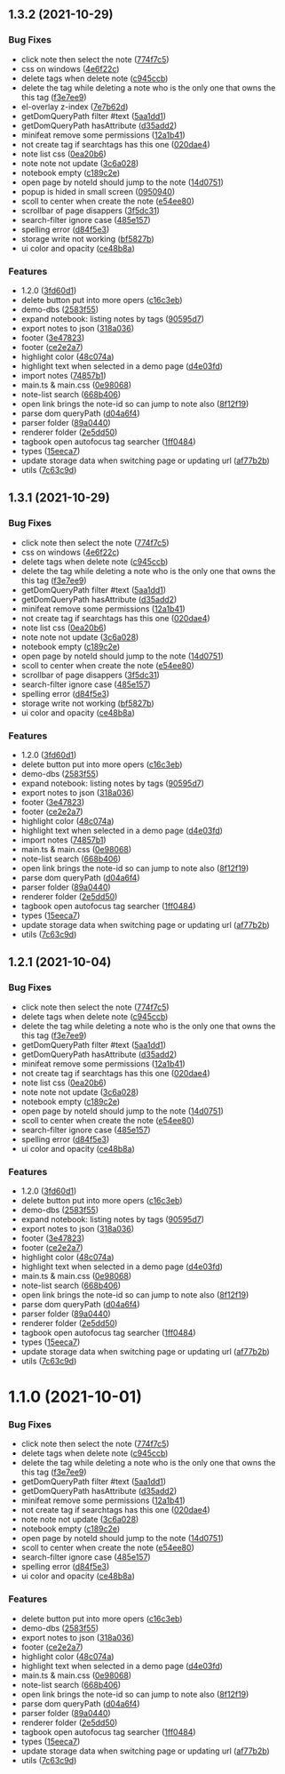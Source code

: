 ## 1.3.2 (2021-10-29)


### Bug Fixes

* click note then select the note ([774f7c5](https://github.com/betterRunner/context-note/commit/774f7c54ce4d033be5427c2030506583011f51e5))
* css on windows ([4e6f22c](https://github.com/betterRunner/context-note/commit/4e6f22ca5cfd43f25500bf63c78d064e3bbe778e))
* delete tags when delete note ([c945ccb](https://github.com/betterRunner/context-note/commit/c945ccb132b17f988d9c14f3ad4409467c546255))
* delete the tag while deleting a note who is the only one that owns the this tag ([f3e7ee9](https://github.com/betterRunner/context-note/commit/f3e7ee95213bc7538570a0035a27c2b22fd7e9d9))
* el-overlay z-index ([7e7b62d](https://github.com/betterRunner/context-note/commit/7e7b62df0dec2d7f0e821426252e92e8a419bba1))
* getDomQueryPath filter #text ([5aa1dd1](https://github.com/betterRunner/context-note/commit/5aa1dd19f427ce30165cc02e7940fc002e030ab1))
* getDomQueryPath hasAttribute ([d35add2](https://github.com/betterRunner/context-note/commit/d35add2dd2aae54dbbce7b6d4f558d4ed804638a))
* minifeat remove some permissions ([12a1b41](https://github.com/betterRunner/context-note/commit/12a1b41c272d9c2f0baa21313f25408ece80a6eb))
* not create tag if searchtags has this one ([020dae4](https://github.com/betterRunner/context-note/commit/020dae4e8577b77a4ad82fc5b515cf947ef042af))
* note list css ([0ea20b6](https://github.com/betterRunner/context-note/commit/0ea20b67f4d5fea71cfa499964e730577d3bba33))
* note note not update ([3c6a028](https://github.com/betterRunner/context-note/commit/3c6a02844659b94d865384d6372f1d3adf5155ef))
* notebook empty ([c189c2e](https://github.com/betterRunner/context-note/commit/c189c2ec7fac94a12e9ee16bbeb803c0efd00484))
* open page by noteId should jump to the note ([14d0751](https://github.com/betterRunner/context-note/commit/14d07517f87cf569f15207b241e17ec4a044845c))
* popup is hided in small screen ([0950940](https://github.com/betterRunner/context-note/commit/0950940d7d1d668a22d1289989e03c976ff57710))
* scoll to center when create the note ([e54ee80](https://github.com/betterRunner/context-note/commit/e54ee80c97efb816fb17b630a9373d804eeba6b1))
* scrollbar of page disappers ([3f5dc31](https://github.com/betterRunner/context-note/commit/3f5dc319dc0149dbf18863ec2d66ca92ad124752))
* search-filter ignore case ([485e157](https://github.com/betterRunner/context-note/commit/485e157bffee32c1a628a4425bd5fb3417ccb722))
* spelling error ([d84f5e3](https://github.com/betterRunner/context-note/commit/d84f5e31f5f7b9f0c709c375761790e3ad5a0797))
* storage write not working ([bf5827b](https://github.com/betterRunner/context-note/commit/bf5827b56b1f5cc02ac53d37554d85b44d9500ed))
* ui color and opacity ([ce48b8a](https://github.com/betterRunner/context-note/commit/ce48b8a7691e0607209bac7f6c44830d691089f9))


### Features

* 1.2.0 ([3fd60d1](https://github.com/betterRunner/context-note/commit/3fd60d18e8fdb81549e5d41996f89f7a8845eb57))
* delete button put into more opers ([c16c3eb](https://github.com/betterRunner/context-note/commit/c16c3eb7943c8d21b99f087d3a7eb526f9bbc90f))
* demo-dbs ([2583f55](https://github.com/betterRunner/context-note/commit/2583f55a2f8c74065df5d64fb003739a0c7ca80c))
* expand notebook: listing notes by tags ([90595d7](https://github.com/betterRunner/context-note/commit/90595d79157ecdabce391b624f9937a7ae55a8b4))
* export notes to json ([318a036](https://github.com/betterRunner/context-note/commit/318a036480fc0b9e062f91f29fc6bd9b20436d9b))
* footer ([3e47823](https://github.com/betterRunner/context-note/commit/3e47823707ac723ea4e9bd196f8d4f03abc7e96f))
* footer ([ce2e2a7](https://github.com/betterRunner/context-note/commit/ce2e2a7162db8dd6a733bbf01a7d9fa3911d16a0))
* highlight color ([48c074a](https://github.com/betterRunner/context-note/commit/48c074ae906faa57deab410cbc2038dc727c7219))
* highlight text when selected in a demo page ([d4e03fd](https://github.com/betterRunner/context-note/commit/d4e03fd35c4a13b15fdc26edc51d579bbc12f7d0))
* import notes ([74857b1](https://github.com/betterRunner/context-note/commit/74857b12d45ba41cd0bb1a6db4823134a419f884))
* main.ts & main.css ([0e98068](https://github.com/betterRunner/context-note/commit/0e98068d8838f06811e8f64e3bf070a28eff4f02))
* note-list search ([668b406](https://github.com/betterRunner/context-note/commit/668b406d3fdb5d4697d4828a623021fc8bf31786))
* open link brings the note-id so can jump to note also ([8f12f19](https://github.com/betterRunner/context-note/commit/8f12f198817a15d387f3acd80c5796cfe569a818))
* parse dom queryPath ([d04a6f4](https://github.com/betterRunner/context-note/commit/d04a6f41b30aa4eaf5251ba6d1350297a42f3065))
* parser folder ([89a0440](https://github.com/betterRunner/context-note/commit/89a04403a548d762cf766ac2744d5e16de185ed1))
* renderer folder ([2e5dd50](https://github.com/betterRunner/context-note/commit/2e5dd5056596bd008e6ebe8cb12e09b7b3adabbe))
* tagbook open autofocus tag searcher ([1ff0484](https://github.com/betterRunner/context-note/commit/1ff04842204d09945847c6eebd4e3c279c3e8d50))
* types ([15eeca7](https://github.com/betterRunner/context-note/commit/15eeca76f493cfa8ea3f410f02d0a889b45912cb))
* update storage data when switching page or updating url ([af77b2b](https://github.com/betterRunner/context-note/commit/af77b2b25167831680a4daa02377c1a7b675a126))
* utils ([7c63c9d](https://github.com/betterRunner/context-note/commit/7c63c9d85ae7257a3c6bcd5f63673330c87ee683))



## 1.3.1 (2021-10-29)


### Bug Fixes

* click note then select the note ([774f7c5](https://github.com/betterRunner/context-note/commit/774f7c54ce4d033be5427c2030506583011f51e5))
* css on windows ([4e6f22c](https://github.com/betterRunner/context-note/commit/4e6f22ca5cfd43f25500bf63c78d064e3bbe778e))
* delete tags when delete note ([c945ccb](https://github.com/betterRunner/context-note/commit/c945ccb132b17f988d9c14f3ad4409467c546255))
* delete the tag while deleting a note who is the only one that owns the this tag ([f3e7ee9](https://github.com/betterRunner/context-note/commit/f3e7ee95213bc7538570a0035a27c2b22fd7e9d9))
* getDomQueryPath filter #text ([5aa1dd1](https://github.com/betterRunner/context-note/commit/5aa1dd19f427ce30165cc02e7940fc002e030ab1))
* getDomQueryPath hasAttribute ([d35add2](https://github.com/betterRunner/context-note/commit/d35add2dd2aae54dbbce7b6d4f558d4ed804638a))
* minifeat remove some permissions ([12a1b41](https://github.com/betterRunner/context-note/commit/12a1b41c272d9c2f0baa21313f25408ece80a6eb))
* not create tag if searchtags has this one ([020dae4](https://github.com/betterRunner/context-note/commit/020dae4e8577b77a4ad82fc5b515cf947ef042af))
* note list css ([0ea20b6](https://github.com/betterRunner/context-note/commit/0ea20b67f4d5fea71cfa499964e730577d3bba33))
* note note not update ([3c6a028](https://github.com/betterRunner/context-note/commit/3c6a02844659b94d865384d6372f1d3adf5155ef))
* notebook empty ([c189c2e](https://github.com/betterRunner/context-note/commit/c189c2ec7fac94a12e9ee16bbeb803c0efd00484))
* open page by noteId should jump to the note ([14d0751](https://github.com/betterRunner/context-note/commit/14d07517f87cf569f15207b241e17ec4a044845c))
* scoll to center when create the note ([e54ee80](https://github.com/betterRunner/context-note/commit/e54ee80c97efb816fb17b630a9373d804eeba6b1))
* scrollbar of page disappers ([3f5dc31](https://github.com/betterRunner/context-note/commit/3f5dc319dc0149dbf18863ec2d66ca92ad124752))
* search-filter ignore case ([485e157](https://github.com/betterRunner/context-note/commit/485e157bffee32c1a628a4425bd5fb3417ccb722))
* spelling error ([d84f5e3](https://github.com/betterRunner/context-note/commit/d84f5e31f5f7b9f0c709c375761790e3ad5a0797))
* storage write not working ([bf5827b](https://github.com/betterRunner/context-note/commit/bf5827b56b1f5cc02ac53d37554d85b44d9500ed))
* ui color and opacity ([ce48b8a](https://github.com/betterRunner/context-note/commit/ce48b8a7691e0607209bac7f6c44830d691089f9))


### Features

* 1.2.0 ([3fd60d1](https://github.com/betterRunner/context-note/commit/3fd60d18e8fdb81549e5d41996f89f7a8845eb57))
* delete button put into more opers ([c16c3eb](https://github.com/betterRunner/context-note/commit/c16c3eb7943c8d21b99f087d3a7eb526f9bbc90f))
* demo-dbs ([2583f55](https://github.com/betterRunner/context-note/commit/2583f55a2f8c74065df5d64fb003739a0c7ca80c))
* expand notebook: listing notes by tags ([90595d7](https://github.com/betterRunner/context-note/commit/90595d79157ecdabce391b624f9937a7ae55a8b4))
* export notes to json ([318a036](https://github.com/betterRunner/context-note/commit/318a036480fc0b9e062f91f29fc6bd9b20436d9b))
* footer ([3e47823](https://github.com/betterRunner/context-note/commit/3e47823707ac723ea4e9bd196f8d4f03abc7e96f))
* footer ([ce2e2a7](https://github.com/betterRunner/context-note/commit/ce2e2a7162db8dd6a733bbf01a7d9fa3911d16a0))
* highlight color ([48c074a](https://github.com/betterRunner/context-note/commit/48c074ae906faa57deab410cbc2038dc727c7219))
* highlight text when selected in a demo page ([d4e03fd](https://github.com/betterRunner/context-note/commit/d4e03fd35c4a13b15fdc26edc51d579bbc12f7d0))
* import notes ([74857b1](https://github.com/betterRunner/context-note/commit/74857b12d45ba41cd0bb1a6db4823134a419f884))
* main.ts & main.css ([0e98068](https://github.com/betterRunner/context-note/commit/0e98068d8838f06811e8f64e3bf070a28eff4f02))
* note-list search ([668b406](https://github.com/betterRunner/context-note/commit/668b406d3fdb5d4697d4828a623021fc8bf31786))
* open link brings the note-id so can jump to note also ([8f12f19](https://github.com/betterRunner/context-note/commit/8f12f198817a15d387f3acd80c5796cfe569a818))
* parse dom queryPath ([d04a6f4](https://github.com/betterRunner/context-note/commit/d04a6f41b30aa4eaf5251ba6d1350297a42f3065))
* parser folder ([89a0440](https://github.com/betterRunner/context-note/commit/89a04403a548d762cf766ac2744d5e16de185ed1))
* renderer folder ([2e5dd50](https://github.com/betterRunner/context-note/commit/2e5dd5056596bd008e6ebe8cb12e09b7b3adabbe))
* tagbook open autofocus tag searcher ([1ff0484](https://github.com/betterRunner/context-note/commit/1ff04842204d09945847c6eebd4e3c279c3e8d50))
* types ([15eeca7](https://github.com/betterRunner/context-note/commit/15eeca76f493cfa8ea3f410f02d0a889b45912cb))
* update storage data when switching page or updating url ([af77b2b](https://github.com/betterRunner/context-note/commit/af77b2b25167831680a4daa02377c1a7b675a126))
* utils ([7c63c9d](https://github.com/betterRunner/context-note/commit/7c63c9d85ae7257a3c6bcd5f63673330c87ee683))



## 1.2.1 (2021-10-04)


### Bug Fixes

* click note then select the note ([774f7c5](https://github.com/betterRunner/context-note/commit/774f7c54ce4d033be5427c2030506583011f51e5))
* delete tags when delete note ([c945ccb](https://github.com/betterRunner/context-note/commit/c945ccb132b17f988d9c14f3ad4409467c546255))
* delete the tag while deleting a note who is the only one that owns the this tag ([f3e7ee9](https://github.com/betterRunner/context-note/commit/f3e7ee95213bc7538570a0035a27c2b22fd7e9d9))
* getDomQueryPath filter #text ([5aa1dd1](https://github.com/betterRunner/context-note/commit/5aa1dd19f427ce30165cc02e7940fc002e030ab1))
* getDomQueryPath hasAttribute ([d35add2](https://github.com/betterRunner/context-note/commit/d35add2dd2aae54dbbce7b6d4f558d4ed804638a))
* minifeat remove some permissions ([12a1b41](https://github.com/betterRunner/context-note/commit/12a1b41c272d9c2f0baa21313f25408ece80a6eb))
* not create tag if searchtags has this one ([020dae4](https://github.com/betterRunner/context-note/commit/020dae4e8577b77a4ad82fc5b515cf947ef042af))
* note list css ([0ea20b6](https://github.com/betterRunner/context-note/commit/0ea20b67f4d5fea71cfa499964e730577d3bba33))
* note note not update ([3c6a028](https://github.com/betterRunner/context-note/commit/3c6a02844659b94d865384d6372f1d3adf5155ef))
* notebook empty ([c189c2e](https://github.com/betterRunner/context-note/commit/c189c2ec7fac94a12e9ee16bbeb803c0efd00484))
* open page by noteId should jump to the note ([14d0751](https://github.com/betterRunner/context-note/commit/14d07517f87cf569f15207b241e17ec4a044845c))
* scoll to center when create the note ([e54ee80](https://github.com/betterRunner/context-note/commit/e54ee80c97efb816fb17b630a9373d804eeba6b1))
* search-filter ignore case ([485e157](https://github.com/betterRunner/context-note/commit/485e157bffee32c1a628a4425bd5fb3417ccb722))
* spelling error ([d84f5e3](https://github.com/betterRunner/context-note/commit/d84f5e31f5f7b9f0c709c375761790e3ad5a0797))
* ui color and opacity ([ce48b8a](https://github.com/betterRunner/context-note/commit/ce48b8a7691e0607209bac7f6c44830d691089f9))


### Features

* 1.2.0 ([3fd60d1](https://github.com/betterRunner/context-note/commit/3fd60d18e8fdb81549e5d41996f89f7a8845eb57))
* delete button put into more opers ([c16c3eb](https://github.com/betterRunner/context-note/commit/c16c3eb7943c8d21b99f087d3a7eb526f9bbc90f))
* demo-dbs ([2583f55](https://github.com/betterRunner/context-note/commit/2583f55a2f8c74065df5d64fb003739a0c7ca80c))
* expand notebook: listing notes by tags ([90595d7](https://github.com/betterRunner/context-note/commit/90595d79157ecdabce391b624f9937a7ae55a8b4))
* export notes to json ([318a036](https://github.com/betterRunner/context-note/commit/318a036480fc0b9e062f91f29fc6bd9b20436d9b))
* footer ([3e47823](https://github.com/betterRunner/context-note/commit/3e47823707ac723ea4e9bd196f8d4f03abc7e96f))
* footer ([ce2e2a7](https://github.com/betterRunner/context-note/commit/ce2e2a7162db8dd6a733bbf01a7d9fa3911d16a0))
* highlight color ([48c074a](https://github.com/betterRunner/context-note/commit/48c074ae906faa57deab410cbc2038dc727c7219))
* highlight text when selected in a demo page ([d4e03fd](https://github.com/betterRunner/context-note/commit/d4e03fd35c4a13b15fdc26edc51d579bbc12f7d0))
* main.ts & main.css ([0e98068](https://github.com/betterRunner/context-note/commit/0e98068d8838f06811e8f64e3bf070a28eff4f02))
* note-list search ([668b406](https://github.com/betterRunner/context-note/commit/668b406d3fdb5d4697d4828a623021fc8bf31786))
* open link brings the note-id so can jump to note also ([8f12f19](https://github.com/betterRunner/context-note/commit/8f12f198817a15d387f3acd80c5796cfe569a818))
* parse dom queryPath ([d04a6f4](https://github.com/betterRunner/context-note/commit/d04a6f41b30aa4eaf5251ba6d1350297a42f3065))
* parser folder ([89a0440](https://github.com/betterRunner/context-note/commit/89a04403a548d762cf766ac2744d5e16de185ed1))
* renderer folder ([2e5dd50](https://github.com/betterRunner/context-note/commit/2e5dd5056596bd008e6ebe8cb12e09b7b3adabbe))
* tagbook open autofocus tag searcher ([1ff0484](https://github.com/betterRunner/context-note/commit/1ff04842204d09945847c6eebd4e3c279c3e8d50))
* types ([15eeca7](https://github.com/betterRunner/context-note/commit/15eeca76f493cfa8ea3f410f02d0a889b45912cb))
* update storage data when switching page or updating url ([af77b2b](https://github.com/betterRunner/context-note/commit/af77b2b25167831680a4daa02377c1a7b675a126))
* utils ([7c63c9d](https://github.com/betterRunner/context-note/commit/7c63c9d85ae7257a3c6bcd5f63673330c87ee683))



# 1.1.0 (2021-10-01)


### Bug Fixes

* click note then select the note ([774f7c5](https://github.com/betterRunner/context-note/commit/774f7c54ce4d033be5427c2030506583011f51e5))
* delete tags when delete note ([c945ccb](https://github.com/betterRunner/context-note/commit/c945ccb132b17f988d9c14f3ad4409467c546255))
* delete the tag while deleting a note who is the only one that owns the this tag ([f3e7ee9](https://github.com/betterRunner/context-note/commit/f3e7ee95213bc7538570a0035a27c2b22fd7e9d9))
* getDomQueryPath filter #text ([5aa1dd1](https://github.com/betterRunner/context-note/commit/5aa1dd19f427ce30165cc02e7940fc002e030ab1))
* getDomQueryPath hasAttribute ([d35add2](https://github.com/betterRunner/context-note/commit/d35add2dd2aae54dbbce7b6d4f558d4ed804638a))
* minifeat remove some permissions ([12a1b41](https://github.com/betterRunner/context-note/commit/12a1b41c272d9c2f0baa21313f25408ece80a6eb))
* not create tag if searchtags has this one ([020dae4](https://github.com/betterRunner/context-note/commit/020dae4e8577b77a4ad82fc5b515cf947ef042af))
* note note not update ([3c6a028](https://github.com/betterRunner/context-note/commit/3c6a02844659b94d865384d6372f1d3adf5155ef))
* notebook empty ([c189c2e](https://github.com/betterRunner/context-note/commit/c189c2ec7fac94a12e9ee16bbeb803c0efd00484))
* open page by noteId should jump to the note ([14d0751](https://github.com/betterRunner/context-note/commit/14d07517f87cf569f15207b241e17ec4a044845c))
* scoll to center when create the note ([e54ee80](https://github.com/betterRunner/context-note/commit/e54ee80c97efb816fb17b630a9373d804eeba6b1))
* search-filter ignore case ([485e157](https://github.com/betterRunner/context-note/commit/485e157bffee32c1a628a4425bd5fb3417ccb722))
* spelling error ([d84f5e3](https://github.com/betterRunner/context-note/commit/d84f5e31f5f7b9f0c709c375761790e3ad5a0797))
* ui color and opacity ([ce48b8a](https://github.com/betterRunner/context-note/commit/ce48b8a7691e0607209bac7f6c44830d691089f9))


### Features

* delete button put into more opers ([c16c3eb](https://github.com/betterRunner/context-note/commit/c16c3eb7943c8d21b99f087d3a7eb526f9bbc90f))
* demo-dbs ([2583f55](https://github.com/betterRunner/context-note/commit/2583f55a2f8c74065df5d64fb003739a0c7ca80c))
* export notes to json ([318a036](https://github.com/betterRunner/context-note/commit/318a036480fc0b9e062f91f29fc6bd9b20436d9b))
* footer ([ce2e2a7](https://github.com/betterRunner/context-note/commit/ce2e2a7162db8dd6a733bbf01a7d9fa3911d16a0))
* highlight color ([48c074a](https://github.com/betterRunner/context-note/commit/48c074ae906faa57deab410cbc2038dc727c7219))
* highlight text when selected in a demo page ([d4e03fd](https://github.com/betterRunner/context-note/commit/d4e03fd35c4a13b15fdc26edc51d579bbc12f7d0))
* main.ts & main.css ([0e98068](https://github.com/betterRunner/context-note/commit/0e98068d8838f06811e8f64e3bf070a28eff4f02))
* note-list search ([668b406](https://github.com/betterRunner/context-note/commit/668b406d3fdb5d4697d4828a623021fc8bf31786))
* open link brings the note-id so can jump to note also ([8f12f19](https://github.com/betterRunner/context-note/commit/8f12f198817a15d387f3acd80c5796cfe569a818))
* parse dom queryPath ([d04a6f4](https://github.com/betterRunner/context-note/commit/d04a6f41b30aa4eaf5251ba6d1350297a42f3065))
* parser folder ([89a0440](https://github.com/betterRunner/context-note/commit/89a04403a548d762cf766ac2744d5e16de185ed1))
* renderer folder ([2e5dd50](https://github.com/betterRunner/context-note/commit/2e5dd5056596bd008e6ebe8cb12e09b7b3adabbe))
* tagbook open autofocus tag searcher ([1ff0484](https://github.com/betterRunner/context-note/commit/1ff04842204d09945847c6eebd4e3c279c3e8d50))
* types ([15eeca7](https://github.com/betterRunner/context-note/commit/15eeca76f493cfa8ea3f410f02d0a889b45912cb))
* update storage data when switching page or updating url ([af77b2b](https://github.com/betterRunner/context-note/commit/af77b2b25167831680a4daa02377c1a7b675a126))
* utils ([7c63c9d](https://github.com/betterRunner/context-note/commit/7c63c9d85ae7257a3c6bcd5f63673330c87ee683))



